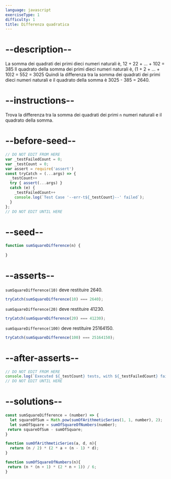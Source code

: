 ```yaml
---
language: javascript
exerciseType: 1
difficulty: 1
title: Differenza quadratica
---
```


# --description--

La somma dei quadrati dei primi dieci numeri naturali è,
12 + 22 + ... + 102 = 385
Il quadrato della somma dei primi dieci numeri naturali è,
(1 + 2 + ... + 10)2 = 552 = 3025
Quindi la differenza tra la somma dei quadrati dei primi dieci numeri naturali e il quadrato della somma è 3025 - 385 = 2640.

# --instructions--

Trova la differenza tra la somma dei quadrati dei primi `n` numeri naturali e il quadrato della somma.

# --before-seed--

```javascript
// DO NOT EDIT FROM HERE
var _testFailedCount = 0;
var _testCount = 0;
var assert = require('assert')
const tryCatch = (...args) => {
  _testCount++
  try { assert(...args) }
  catch (e) {
    _testFailedCount++
    console.log(`Test Case '--err-t${_testCount}--' failed`);
  }
};
// DO NOT EDIT UNTIL HERE
```

# --seed--

```javascript
function sumSquareDifference(n) {
  
}
```

# --asserts--

`sumSquareDifference(10)` deve restituire 2640.

```javascript
tryCatch(sumSquareDifference(10) === 2640);
```

`sumSquareDifference(20)` deve restituire 41230.

```javascript
tryCatch(sumSquareDifference(20) === 41230);
```

`sumSquareDifference(100)` deve restituire 25164150.

```javascript
tryCatch(sumSquareDifference(100) === 25164150);
```

# --after-asserts--

```javascript
// DO NOT EDIT FROM HERE 
console.log(`Executed ${_testCount} tests, with ${_testFailedCount} failures`);
// DO NOT EDIT UNTIL HERE
```

# --solutions--

```javascript
const sumSquareDifference = (number) => {
  let squareOfSum = Math.pow(sumOfArithmeticSeries(1, 1, number), 2);
  let sumOfSquare = sumOfSquareOfNumbers(number);
 return squareOfSum - sumOfSquare;
}

function sumOfArithmeticSeries(a, d, n){
  return (n / 2) * (2 * a + (n - 1) * d);
}

function sumOfSquareOfNumbers(n){
 return (n * (n + 1) * (2 * n + 1)) / 6;
}
```
